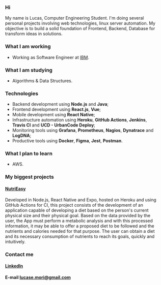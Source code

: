 ### Hi

My name is Lucas, Computer Engineering Student. I'm doing several personal projects involving web technologies, linux
server automation. My objective is to build a solid foundation of Frontend, Backend, Database for transform ideas in
solutions.

### What I am working

- Working as Software Engineer at [IBM](https://www.ibm.com/).

### What I am studying

- Algorithms & Data Structures.

### Technologies

- Backend development using **Node.js** and **Java**;
- Frontend development using **React.js**, **Vue**;
- Mobile development using **React Native**;
- Infrastructure automation using **Heroku**, **GitHub Actions**, **Jenkins**, **Travis CI** and **UCD - UrbanCode Deploy**;
- Monitoring tools using **Grafana**, **Prometheus**, **Nagios**, **Dynatrace** and **LogDNA**;
- Productive tools using **Docker**, **Figma**, **Jest**, **Postman**.

### What I plan to learn

- AWS.

### My biggest projects

#### [NutriEasy](https://github.com/NutriEasyApp)

Developed in Node.js, React Native and Expo, hosted on Heroku and using GitHub Actions for CI, this project consists
of the development of an application capable of developing a diet based on the person's current physical size and 
their physical goal. Based on the data provided by the user, the App must perform a metabolic analysis and with this 
processed information, it may be able to offer a proposed diet to be followed and the nutrients and calories needed 
for that purpose. The user can obtain a diet and its necessary consumption of nutrients to reach its goals, quickly 
and intuitively.

### Contact me

#### [LinkedIn](https://www.linkedin.com/in/lucas-mori)

#### E-mail <lucase.mori@gmail.com>
